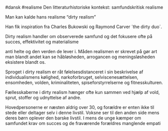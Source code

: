 #dansk #realisme 
Den litteraturhistoriske kontekst: samfundskritisk realisme

Man kan kalde hans realisme “dirty realism”

Han fik inspiration fra Charles Bukowski og Raymond Carver ´the dirty duo´.

Dirty realism handler om observerede samfund og det fokusere ofte på succes, effektivitet og materialisme

anti helte og den verden de lever i. Måden realismen er skrevet på gør art man blandt andet kan se håbløsheden, arrogancen og meningsløsheden eksistere blandt os.

Sproget i dirty realism er råt følelsesdistanceret i sin beskrivelse af individualismens kølighed, narkoforbruget, selviscenesættelsen, ensomheden, volden, kriminaliteten, spiseforstyrrelserne og fitnesskulturen.

Fællesskaberne i dirty realism hænger ofte kun sammen ved hjælp af vold, sprut, stoffer og udnyttelse af andre.

Hovedpersonerne er næsten aldrig over 30, og forældre er enten ikke til stede eller deltager selv i denne livstil. Voksne ser til den anden side mens deres børn oplever den barske livstil. I mens de unge kæmper om samfundet krav om succes og de fraværende forældres manglende empati